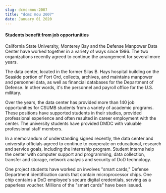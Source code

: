 ```yaml
---
slug: dcmc-mou-2007
title: "dcmc mou 2007"
date: January 01 2020
---
```


 
<h4>Students benefit from job opportunities</h4>
<p>
  California State University, Monterey Bay and the Defense Manpower Data Center
  have worked together in a variety of ways since 1996. The two organizations
  recently agreed to continue the arrangement for several more years.
</p>
<p>
  The data center, located in the former Silas B. Hays hospital building on the
  Seaside portion of Fort Ord, collects, archives, and maintains manpower and
  personnel data, as well as financial databases for the Department of Defense.
  In other words, it's the personnel and payroll office for the U.S. military.
</p>
<p>
  Over the years, the data center has provided more than 140 job opportunities
  for CSUMB students from a variety of academic programs. These positions have
  supported students in their studies, provided professional experience and
  often resulted in career employment with the center. The university students
  have provided DMDC with valuable professional staff members.
</p>
<p>
  In a memorandum of understanding signed recently, the data center and
  university officials agreed to continue to cooperate on educational, research
  and service goals, including the internship program. Student interns help the
  center with computer support and programming, data collection, transfer and
  storage, network analysis and security of DoD technology.
</p>
<p>
  One project students have worked on involves "smart cards," Defense Department
  identification cards that contain microprocessor chips. One chip contains a
  DoD employee's secure digital credentials, serving as a paperless voucher.
  Millions of the "smart cards" have been issued.
</p>
 
